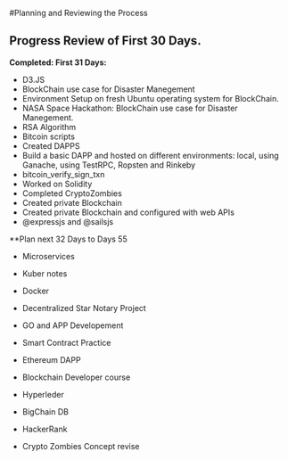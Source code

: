 #Planning and Reviewing the Process

## Progress Review of First 30 Days. 

**Completed: First 31 Days:**
- D3.JS 
- BlockChain use case for Disaster Manegement
- Environment Setup on fresh Ubuntu operating system for BlockChain.
- NASA Space Hackathon: BlockChain use case for Disaster Manegement.
- RSA Algorithm
- Bitcoin scripts
- Created DAPPS
- Build a basic DAPP and hosted on different environments: local, using Ganache, using TestRPC, Ropsten and Rinkeby
- bitcoin_verify_sign_txn
- Worked on Solidity
- Completed CryptoZombies
- Created private Blockchain
- Created private Blockchain and configured with web APIs
- @expressjs and @sailsjs


**Plan next 32 Days to Days 55
- Microservices
- Kuber notes
- Docker
- Decentralized Star Notary Project
- GO and APP Developement

- Smart Contract Practice
- Ethereum DAPP
- Blockchain Developer course
- Hyperleder
- BigChain DB
- HackerRank
- Crypto Zombies Concept revise 